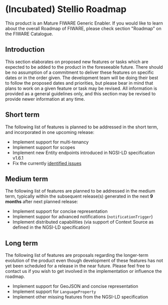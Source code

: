 # (Incubated) Stellio Roadmap

This product is an Mature FIWARE Generic Enabler. If you would like to learn about the
overall Roadmap of FIWARE, please check section "Roadmap" on the FIWARE Catalogue.

## Introduction

This section elaborates on proposed new features or tasks which are expected to be added to the product in the
foreseeable future. There should be no assumption of a commitment to deliver these features on specific dates or in the
order given. The development team will be doing their best to follow the proposed dates and priorities, but please bear
in mind that plans to work on a given feature or task may be revised. All information is provided as a general
guidelines only, and this section may be revised to provide newer information at any time.

## Short term

The following list of features is planned to be addressed in the short term, and incorporated in one upcoming release:

- Implement support for multi-tenancy
- Implement support for scopes
- Implement new Entity endpoints introduced in NGSI-LD specification v1.6.1
- Fix the currently [identified issues](https://github.com/stellio-hub/stellio-context-broker/issues?q=is%3Aissue+is%3Aopen+label%3Afix)

## Medium term

The following list of features are planned to be addressed in the medium term, typically within the subsequent
release(s) generated in the next **9 months** after next planned release:

- Implement support for concise representation
- Implement suppor for advanced notifications (`notificationTrigger`)
- Implement distributed capabilities (via support of Context Source as defined in the NGSI-LD specification)

## Long term

The following list of features are proposals regarding the longer-term evolution of the product even though development
of these features has not yet been scheduled for a release in the near future. Please feel free to contact us if you
wish to get involved in the implementation or influence the roadmap.

- Implement support for GeoJSON and concise representation
- Implement support for `LanguageProperty`
- Implement other missing features from the NGSI-LD specification
